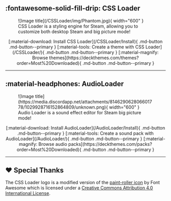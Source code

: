 
## :fontawesome-solid-fill-drip: CSS Loader

<figure markdown>
  ![Image title](/CSSLoader/img/Phantom.jpg){ width="600" }
  <figcaption>CSS Loader is a styling engine for Steam, allowing you to customize both desktop Steam and big picture mode!</figcaption>
</figure>

<div align="center" markdown>
[:material-download: Install CSS Loader](/CSSLoader/Install){ .md-button .md-button--primary }
[:material-tools: Create a theme with CSS Loader](/CSSLoader/){ .md-button .md-button--primary }
[:material-magnify: Browse themes](https://deckthemes.com/themes?order=Most%20Downloaded){ .md-button .md-button--primary }
</div>

-----

## :material-headphones: AudioLoader

<figure markdown>
  ![Image title](https://media.discordapp.net/attachments/814629062806601778/1029928716152864809/unknown.png){ width="600" }
  <figcaption>Audio Loader is a sound effect editor for Steam big picture mode!</figcaption>
</figure>

<div align="center" markdown>
[:material-download: Install AudioLoader](/AudioLoader/Install){ .md-button .md-button--primary }
[:material-tools: Create a sound pack with AudioLoader](/AudioLoader/){ .md-button .md-button--primary }
[:material-magnify: Browse audio packs](https://deckthemes.com/packs?order=Most%20Downloaded){ .md-button .md-button--primary }
</div>

-----

## ❤️ Special Thanks

The CSS Loader logo is a modified version of the [paint-roller icon](https://fontawesome.com/icons/paint-roller?s=solid&f=classic) by Font Awesome which is licensed under a [Creative Commons Attribution 4.0 International License](https://creativecommons.org/licenses/by/4.0/).

<style>
  .md-typeset h1,
  .md-content__button {
    display: none;
  }

  .md-button {
    margin: 5px;
  }

  .md-content__inner h2:first-of-type {
    margin-top: 0;
  }
</style>